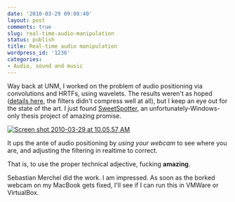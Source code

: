```yaml
---
date: '2010-03-29 09:08:40'
layout: post
comments: true
slug: real-time-audio-manipulation
status: publish
title: Real-time audio manipulation
wordpress_id: '1236'
categories:
- Audio, sound and music
---
```


Way back at UNM, I worked on the problem of audio positioning via convolutions and HRTFs, using wavelets. The results weren't as hoped ([details here](http://www.phfactor.net/wdconv/), the filters didn't compress well at all), but I keep an eye out for the state of the art. I just found [SweetSpotter](http://www.ias.et.tu-dresden.de/akustik/sweetspotter/), an unfortunately-Windows-only thesis project of amazing promise.

[![Screen shot 2010-03-29 at 10.05.57 AM](http://fnord.phfactor.net/wp-content/uploads/2010/03/Screen-shot-2010-03-29-at-10.05.57-AM-450x366.png)](http://www.ias.et.tu-dresden.de/akustik/sweetspotter/)

It ups the ante of audio positioning by _using your webcam_ to see where you are, and adjusting the filtering in realtime to correct.

That is, to use the proper technical adjective, fucking **amazing**.

Sebastian Merchel did the work. I am impressed. As soon as the borked webcam on my MacBook gets fixed, I'll see if I can run this in VMWare or VirtualBox.
